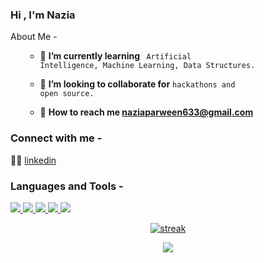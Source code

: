 ### Hi , I'm Nazia


About Me -
<ul>
    
- 🎯 <b> I’m currently learning </b> <code> Artificial Intelligence, Machine Learning, Data Structures.</code>   
    
- 🤝 <b>I’m looking to collaborate for</b> <code>hackathons and open source.</code>     
    
- 📧 <b>How to reach me naziaparween633@gmail.com</b>   
    
</ul>

<h3 align="left">Connect with me - </h3>

 👩‍🏫 [linkedin][linkedin]

[linkedin]: https://in.linkedin.com/in/nazia-parween-86b9ba215

<h3 align="left">Languages and Tools - </h3>

<p align="left"> 
    <a href="https://www.open-std.org/jtc1/sc22/wg14/" target="_blank"> <img src="https://img.icons8.com/color/48/undefined/c-programming.png"/> </a>
    <a href="https://www.cplusplus.com" target="_blank"> <img src="https://img.icons8.com/color/48/000000/c-plus-plus-logo.png"/> </a>
    <a href="https://www.python.org" target="_blank"> <img src="https://img.icons8.com/color/48/000000/python.png"/> </a> 
    <a href="https://www.java.com" target="_blank"> <img src="https://img.icons8.com/color/48/000000/java-coffee-cup-logo.png"/> </a>
    <a href="https://www.mysql.com/" target="_blank"><img src="https://img.icons8.com/external-flat-juicy-fish/60/000000/external-sql-coding-and-development-flat-flat-juicy-fish.png"/></a>
</p>

<p align="center">
    <a href="https://github.com/Nazia2020002030/github-readme-streak-stats">
        <img title="🔥" alt="streak" src="https://github-readme-streak-stats.herokuapp.com/?user=Nazia2020002030&theme=algolia"/>
    </a>
</p>

<p align="center">
<img src = "https://github-readme-stats.vercel.app/api?username=Nazia2020002030&&show_icons=true&title_color=ffffff&icon_color=bb2acf&text_color=daf7dc&bg_color=151515">
</p>
